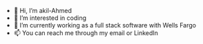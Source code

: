 - 👋 Hi, I’m akil-Ahmed
- 👀 I’m interested in coding
- 🌱 I’m currently working as a full stack software with Wells Fargo
- 📫 You can reach me through my email or LinkedIn

<!---
akil-future/akil-future is a ✨ special ✨ repository because its `README.md` (this file) appears on your GitHub profile.
You can click the Preview link to take a look at your changes.
--->
